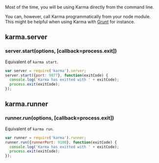 Most of the time, you will be using Karma directly from the command line.

You can, however, call Karma programmatically from your node module. This might be helpful when
using Karma with [Grunt] for instance.



## karma.server

### **server.start(options, [callback=process.exit])**

Equivalent of `karma start`.

```javascript
var server = require('karma').server;
server.start({port: 9877}, function(exitCode) {
  console.log('Karma has exitted with ' + exitCode);
  process.exit(exitCode);
});
```

## karma.runner

### **runner.run(options, [callback=process.exit])**

Equivalent of `karma run`.

```javascript
var runner = require('karma').runner;
runner.run({runnerPort: 9100}, function(exitCode) {
  console.log('Karma has exitted with ' + exitCode);
  process.exit(exitCode);
});
```

[Grunt]: http://gruntjs.com/

